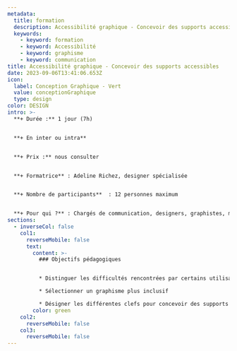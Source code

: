 ```yaml
---
metadata:
  title: formation
  description: Accessibilité graphique - Concevoir des supports accessibles
  keywords:
    - keyword: formation
    - keyword: Accessibilité
    - keyword: graphisme
    - keyword: communication
title: Accessibilité graphique - Concevoir des supports accessibles
date: 2023-09-06T13:41:06.653Z
icon:
  label: Conception Graphique - Vert
  value: conceptionGraphique
  type: design
color: DESIGN
intro: >-
  **+ Durée :** 1 jour (7h)


  **+﻿ En inter ou intra**


  **+﻿ Prix :** nous consulter


  **+ Formatrice** : Adeline Richez, designer spécialisée


  **+ Nombre de participants**  : 12 personnes maximum


  **+ Pour qui ?** : Chargés de communication, designers, graphistes, maquettistes, référent handicap, service technique, service du patrimoine, chargés de médiation culturelle.
sections:
  - inverseCol: false
    col1:
      reverseMobile: false
      text:
        content: >-
          ### Objectifs pédagogiques


          * Distinguer les difficultés rencontrées par certains utilisateurs

          * Sélectionner un graphisme plus inclusif

          * Désigner les différentes clefs pour concevoir des supports accessibles
        color: green
    col2:
      reverseMobile: false
    col3:
      reverseMobile: false
---
```

